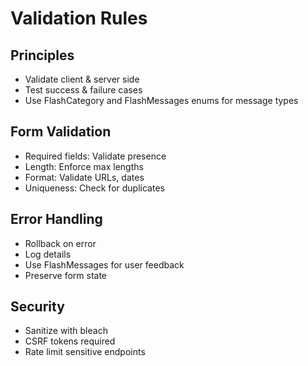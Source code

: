 # Validation Rules

## Principles
- Validate client & server side
- Test success & failure cases
- Use FlashCategory and FlashMessages enums for message types

## Form Validation
- Required fields: Validate presence
- Length: Enforce max lengths
- Format: Validate URLs, dates
- Uniqueness: Check for duplicates

## Error Handling
- Rollback on error
- Log details
- Use FlashMessages for user feedback
- Preserve form state

## Security
- Sanitize with bleach
- CSRF tokens required
- Rate limit sensitive endpoints

